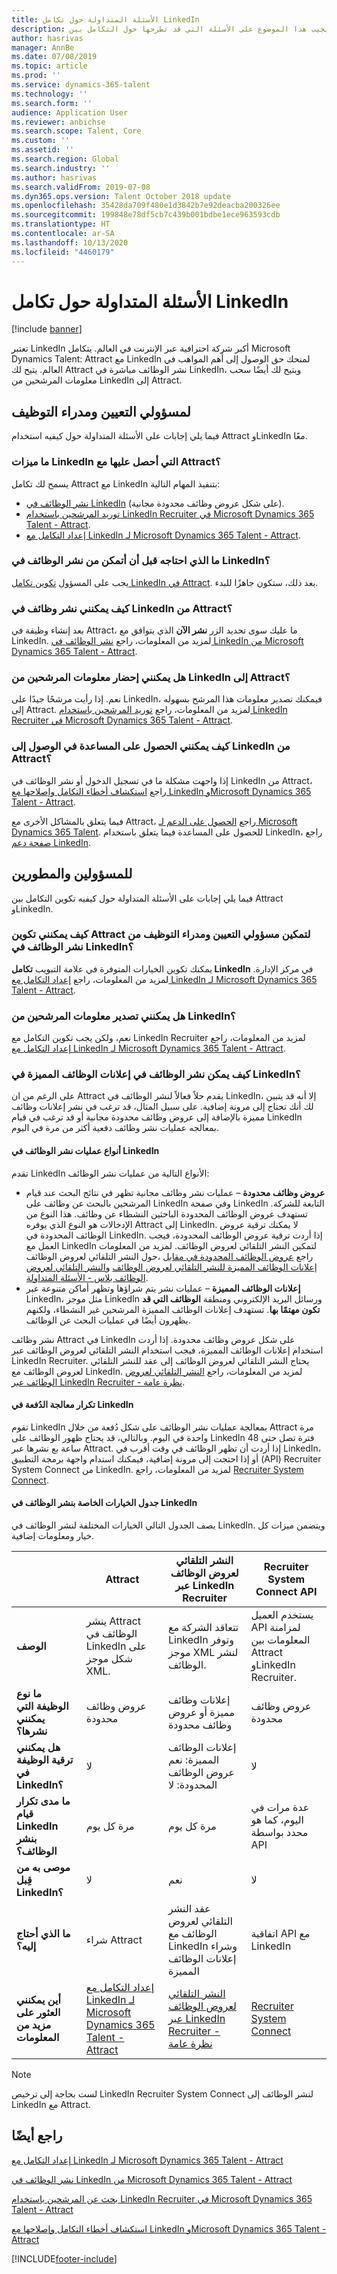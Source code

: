 ```yaml
---
title: الأسئلة المتداولة حول تكامل LinkedIn
description: يجيب هذا الموضوع على الأسئلة التي قد تطرحها حول التكامل بين LinkedIn وMicrosoft Dynamics 365 Talent - Attract.
author: hasrivas
manager: AnnBe
ms.date: 07/08/2019
ms.topic: article
ms.prod: ''
ms.service: dynamics-365-talent
ms.technology: ''
ms.search.form: ''
audience: Application User
ms.reviewer: anbichse
ms.search.scope: Talent, Core
ms.custom: ''
ms.assetid: ''
ms.search.region: Global
ms.search.industry: ''
ms.author: hasrivas
ms.search.validFrom: 2019-07-08
ms.dyn365.ops.version: Talent October 2018 update
ms.openlocfilehash: 35428da709f480e1d3842b7e92deacba200326ee
ms.sourcegitcommit: 199848e78df5cb7c439b001bdbe1ece963593cdb
ms.translationtype: HT
ms.contentlocale: ar-SA
ms.lasthandoff: 10/13/2020
ms.locfileid: "4460179"
---
```

# <a name="linkedin-integration-faq"></a>الأسئلة المتداولة حول تكامل LinkedIn

[!include [banner](includes/banner.md)]

تعتبر LinkedIn أكبر شركة احترافية عبر الإنترنت في العالم. يتكامل Microsoft Dynamics Talent: Attract مع LinkedIn لمنحك حق الوصول إلى أهم المواهب في العالم. يتيح لك Attract نشر الوظائف مباشرة في LinkedIn، ويتيح لك أيضًا سحب معلومات المرشحين من LinkedIn إلى Attract.

## <a name="for-recruiters-and-hiring-managers"></a>لمسؤولي التعيين ومدراء التوظيف

فيما يلي إجابات على الأسئلة المتداولة حول كيفيه استخدام Attract وLinkedIn معًا.

### <a name="what-linkedin-features-do-i-get-with-attract"></a>ما ميزات LinkedIn التي أحصل عليها مع Attract؟

يسمح لك تكامل Attract مع LinkedIn بتنفيذ المهام التالية:

- [نشر الوظائف في LinkedIn](./attract-post-jobs-to-linkedin.md) (على شكل عروض وظائف محدودة مجانية‬).
- [توريد المرشحين باستخدام LinkedIn Recruiter في Microsoft Dynamics 365 Talent - Attract](./attract-linkedin-recruiter.md#export-linkedin-candidates-to-attract-with-one-click).
- [إعداد التكامل مع LinkedIn لـ Microsoft Dynamics 365 Talent - Attract](./attract-admin-linkedin.md#set-up-apply-with-linkedin-in-attract).

### <a name="what-do-i-need-before-i-can-post-jobs-to-linkedin"></a>ما الذي احتاجه قبل أن أتمكن من نشر الوظائف في LinkedIn؟

يجب على المسؤول [تكوين تكامل LinkedIn في Attract](./attract-admin-linkedin.md#configure-job-posting-to-linkedin). بعد ذلك، ستكون جاهزًا للبدء.

### <a name="how-do-i-post-jobs-to-linkedin-from-attract"></a>كيف يمكنني نشر وظائف في LinkedIn من Attract؟

بعد إنشاء وظيفة في Attract، ما عليك سوى تحديد الزر **نشر الآن** الذي يتوافق مع LinkedIn. لمزيد من المعلومات، راجع [نشر الوظائف في LinkedIn من Microsoft Dynamics 365 Talent - Attract](./attract-post-jobs-to-linkedin.md#post-jobs-to-linkedin).

### <a name="can-i-get-candidate-information-from-linkedin-into-attract"></a>هل يمكنني إحضار معلومات المرشحين من LinkedIn إلى Attract؟

نعم. إذا رأيت مرشحًا جيدًا على LinkedIn، فيمكنك تصدير معلومات هذا المرشح بسهوله إلى Attract. لمزيد من المعلومات، راجع [توريد المرشحين باستخدام LinkedIn Recruiter في Microsoft Dynamics 365 Talent - Attract](attract-linkedin-recruiter.md).

### <a name="how-can-i-get-help-accessing-linkedin-from-attract"></a>كيف يمكنني الحصول على المساعدة في الوصول إلى LinkedIn من Attract؟

إذا واجهت مشكلة ما في تسجيل الدخول أو نشر الوظائف في LinkedIn من Attract، راجع [استكشاف أخطاء التكامل وإصلاحها مع LinkedIn‏‎ وMicrosoft Dynamics 365 Talent - Attract](./attract-troubleshoot-linkedin.md).

فيما يتعلق بالمشاكل الأخرى مع Attract، راجع [الحصول على الدعم لـ Microsoft Dynamics 365 Talent](./talent-support.md). للحصول على المساعدة فيما يتعلق باستخدام LinkedIn، راجع [صفحة دعم LinkedIn](https://www.linkedin.com/help).

## <a name="for-admins-and-developers"></a>للمسؤولين والمطورين

فيما يلي إجابات على الأسئلة المتداولة حول كيفيه تكوين التكامل بين Attract وLinkedIn.

### <a name="how-do-i-configure-attract-so-that-recruiters-and-hiring-managers-can-post-jobs-to-linkedin"></a>كيف يمكنني تكوين Attract لتمكين مسؤولي التعيين ومدراء التوظيف من نشر الوظائف في LinkedIn؟

يمكنك تكوين الخيارات المتوفرة في علامة التبويب **تكامل LinkedIn** في مركز الإدارة. لمزيد من المعلومات، راجع [إعداد التكامل مع LinkedIn لـ Microsoft Dynamics 365 Talent - Attract](./attract-admin-linkedin.md).

### <a name="can-i-export-candidate-information-from-linkedin"></a>هل يمكنني تصدير معلومات المرشحين من LinkedIn؟

نعم، ولكن يجب تكوين التكامل مع LinkedIn Recruiter لمزيد من المعلومات، راجع [إعداد التكامل مع LinkedIn لـ Microsoft Dynamics 365 Talent - Attract](./attract-admin-linkedin.md).

### <a name="how-can-i-post-jobs-to-premium-job-slots-on-linkedin"></a>كيف يمكن نشر الوظائف في إعلانات الوظائف المميزة في LinkedIn؟

على الرغم من ان Attract يقدم حلاً فعالاً لنشر الوظائف في LinkedIn، إلا أنه قد يتبين لك أنك تحتاج إلى مرونة إضافية. على سبيل المثال، قد ترغب في نشر إعلانات وظائف مميزة بالإضافة إلى عروض وظائف محدودة مجانية أو قد ترغب في قيام LinkedIn بمعالجه عمليات نشر وظائف دفعية أكثر من مرة في اليوم.

#### <a name="types-of-linkedin-job-posts"></a>أنواع عمليات نشر الوظائف في LinkedIn

تقدم LinkedIn الأنواع التالية من عمليات نشر الوظائف:

- **عروض وظائف محدودة** – عمليات نشر وظائف مجانية تظهر في نتائج البحث عند قيام المرشحين بالبحث عن وظائف على LinkedIn وفي صفحة LinkedIn التابعة للشركة. تستهدف عروض الوظائف المحدودة الباحثين النشطاء عن وظائف. هذا النوع من الإدخالات هو النوع الذي يوفره Attract إلى LinkedIn. لا يمكنك ترقية عروض الوظائف المحدودة في LinkedIn. إذا أردت ترقية عروض الوظائف المحدودة، فيجب العمل مع LinkedIn لتمكين النشر التلقائي لعروض الوظائف. لمزيد من المعلومات حول النشر التلقائي لعروض الوظائف‏‎، راجع [عروض الوظائف المحدودة في مقابل إعلانات الوظائف المميزة للنشر التلقائي لعروض الوظائف](https://www.linkedin.com/help/recruiter/answer/79049/limited-listings-vs-premium-job-slots-for-job-wrapping) و[النشر التلقائي لعروض الوظائف بلاس - الأسئلة المتداولة](https://www.linkedin.com/help/recruiter/answer/79050/job-wrapping-frequently-asked-questions).
- **إعلانات الوظائف المميزة** – عمليات نشر يتم شراؤها وتظهر أماكن متنوعة عبر LinkedIn، مثل موجز LinkedIn ورسائل البريد الإلكتروني ومنطقة **الوظائف التي قد تكون مهتمًا بها**. تستهدف إعلانات الوظائف المميزة المرشحين غير النشطاء، ولكنهم يظهرون أيضًا في عمليات البحث عن الوظائف.

نشر وظائف Attract في LinkedIn على شكل عروض وظائف محدودة. إذا أردت استخدام إعلانات الوظائف المميزة، فيجب استخدام النشر التلقائي لعروض الوظائف عبر LinkedIn Recruiter. يحتاج النشر التلقائي لعروض الوظائف إلى عقد للنشر التلقائي لعروض الوظائف مع LinkedIn. لمزيد من المعلومات، راجع [النشر التلقائي لعروض الوظائف عبر LinkedIn Recruiter - نظرة عامة](https://www.linkedin.com/help/recruiter/answer/79037).

#### <a name="frequency-of-batch-processing-on-linkedin"></a>تكرار معالجة الدُفعة في LinkedIn

تقوم LinkedIn بمعالجة عمليات نشر الوظائف على شكل دُفعة من خلال Attract مرة واحدة في اليوم. وبالتالي، قد يحتاج ظهور الوظائف على LinkedIn فترة تصل حتى 48 ساعة بع نشرها عبر Attract. إذا أردت أن تظهر الوظائف في وقت أقرب في LinkedIn، أو إذا احتجت إلى مرونة إضافية، فيمكنك استدام واجهة برمجة التطبيق (API) ‏Recruiter System Connect من LinkedIn. لمزيد من المعلومات، راجع [Recruiter System Connect](https://docs.microsoft.com/linkedin/talent/recruiter-system-connect).

#### <a name="table-of-options-for-job-posting-to-linkedin"></a>جدول الخيارات الخاصة بنشر الوظائف في LinkedIn

يصف الجدول التالي الخيارات المختلفة لنشر الوظائف في LinkedIn. ويتضمن ميزات كل خيار ومعلومات إضافية.

|  | Attract | النشر التلقائي لعروض الوظائف عبر LinkedIn Recruiter | Recruiter System Connect API |
|---|---|---|---|
| **‏‏الوصف** | ينشر Attract الوظائف في LinkedIn على شكل موجز XML. | تتعاقد الشركة مع LinkedIn وتوفر موجز XML لنشر الوظائف. | يستخدم العميل API لمزامنة المعلومات بين Attract وLinkedIn Recruiter. |
| **ما نوع الوظيفة التي يمكنني نشرها؟** | عروض وظائف محدودة | إعلانات وظائف مميزة أو عروض وظائف محدودة | عروض وظائف محدودة |
| **هل يمكنني ترقية الوظيفة في LinkedIn؟** | لا | إعلانات الوظائف المميزة: نعم<br>عروض الوظائف المحدودة: لا | لا |
| **ما مدى تكرار قيام LinkedIn بنشر الوظائف؟** | مرة كل يوم | مرة كل يوم | عدة مرات في اليوم، كما هو محدد بواسطة API |
| **موصى به من قِبل LinkedIn؟** | لا | ‏‏نعم | لا |
| **ما الذي أحتاج إليه؟** | شراء Attract | عقد النشر التلقائي لعروض الوظائف مع LinkedIn وشراء إعلانات الوظائف المميزة | اتفاقية API مع LinkedIn | 
| **أين يمكنني العثور على مزيد من المعلومات** | [إعداد التكامل مع LinkedIn لـ Microsoft Dynamics 365 Talent - Attract](./attract-admin-linkedin.md) | [النشر التلقائي لعروض الوظائف عبر LinkedIn Recruiter - نظرة عامة](https://www.linkedin.com/help/recruiter/answer/79037) | [Recruiter System Connect](https://docs.microsoft.com/linkedin/talent/recruiter-system-connect) |

> [!NOTE]
> لست بحاجة إلى ترخيص LinkedIn Recruiter System Connect لنشر الوظائف إلى LinkedIn مع Attract.

## <a name="see-also"></a>راجع أيضًا

[إعداد التكامل مع LinkedIn لـ Microsoft Dynamics 365 Talent - Attract](./attract-admin-linkedin.md)

[نشر الوظائف في LinkedIn من Microsoft Dynamics 365 Talent - Attract](./attract-post-jobs-to-linkedin.md)

[بحث عن المرشحين باستخدام LinkedIn Recruiter في Microsoft Dynamics 365 Talent - Attract](./attract-linkedin-recruiter.md)

[استكشاف أخطاء التكامل وإصلاحها مع LinkedIn وMicrosoft Dynamics 365 Talent - Attract](./attract-troubleshoot-linkedin.md)


[!INCLUDE[footer-include](../includes/footer-banner.md)]